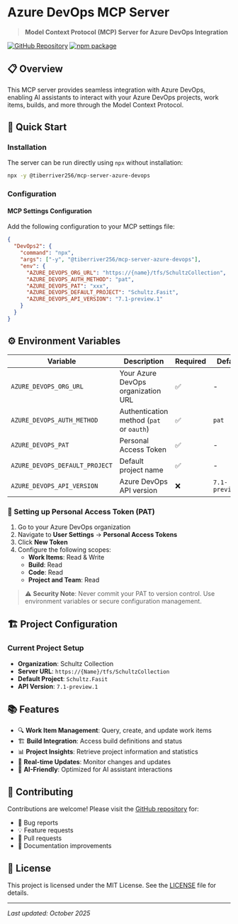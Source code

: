 
# Azure DevOps MCP Server

> **Model Context Protocol (MCP) Server for Azure DevOps Integration**

[![GitHub Repository](https://img.shields.io/badge/GitHub-Repository-blue?style=flat-square&logo=github)](https://github.com/Tiberriver256/mcp-server-azure-devops)
[![npm package](https://img.shields.io/badge/npm-@tiberriver256/mcp--server--azure--devops-red?style=flat-square&logo=npm)](https://www.npmjs.com/package/@tiberriver256/mcp-server-azure-devops)

## 📋 Overview

This MCP server provides seamless integration with Azure DevOps, enabling AI assistants to interact with your Azure DevOps projects, work items, builds, and more through the Model Context Protocol.

## 🚀 Quick Start

### Installation

The server can be run directly using `npx` without installation:

```bash
npx -y @tiberriver256/mcp-server-azure-devops
```

### Configuration

#### MCP Settings Configuration

Add the following configuration to your MCP settings file:

```json
{
  "DevOps2": {
    "command": "npx",
    "args": ["-y", "@tiberriver256/mcp-server-azure-devops"],
    "env": {
      "AZURE_DEVOPS_ORG_URL": "https://{name}/tfs/SchultzCollection",
      "AZURE_DEVOPS_AUTH_METHOD": "pat",
      "AZURE_DEVOPS_PAT": "xxx",
      "AZURE_DEVOPS_DEFAULT_PROJECT": "Schultz.Fasit",
      "AZURE_DEVOPS_API_VERSION": "7.1-preview.1"
    }
  }
}
```

## ⚙️ Environment Variables

| Variable | Description | Required | Default |
|----------|-------------|----------|---------|
| `AZURE_DEVOPS_ORG_URL` | Your Azure DevOps organization URL | ✅ | - |
| `AZURE_DEVOPS_AUTH_METHOD` | Authentication method (`pat` or `oauth`) | ✅ | `pat` |
| `AZURE_DEVOPS_PAT` | Personal Access Token | ✅ | - |
| `AZURE_DEVOPS_DEFAULT_PROJECT` | Default project name | ✅ | - |
| `AZURE_DEVOPS_API_VERSION` | Azure DevOps API version | ❌ | `7.1-preview.1` |

### 🔐 Setting up Personal Access Token (PAT)

1. Go to your Azure DevOps organization
2. Navigate to **User Settings** → **Personal Access Tokens**
3. Click **New Token**
4. Configure the following scopes:
   - **Work Items**: Read & Write
   - **Build**: Read
   - **Code**: Read
   - **Project and Team**: Read

> ⚠️ **Security Note**: Never commit your PAT to version control. Use environment variables or secure configuration management.

## 🏗️ Project Configuration

### Current Project Setup

- **Organization**: Schultz Collection
- **Server URL**: `https://{Name}/tfs/SchultzCollection`
- **Default Project**: `Schultz.Fasit`
- **API Version**: `7.1-preview.1`

## 📚 Features

- 🔍 **Work Item Management**: Query, create, and update work items
- 🏗️ **Build Integration**: Access build definitions and status
- 📊 **Project Insights**: Retrieve project information and statistics
- 🔄 **Real-time Updates**: Monitor changes and updates
- 🤖 **AI-Friendly**: Optimized for AI assistant interactions



## 🤝 Contributing

Contributions are welcome! Please visit the [GitHub repository](https://github.com/Tiberriver256/mcp-server-azure-devops) for:

- 🐛 Bug reports
- 💡 Feature requests
- 🔄 Pull requests
- 📖 Documentation improvements

## 📄 License

This project is licensed under the MIT License. See the [LICENSE](https://github.com/Tiberriver256/mcp-server-azure-devops/blob/main/LICENSE) file for details.

---

*Last updated: October 2025*